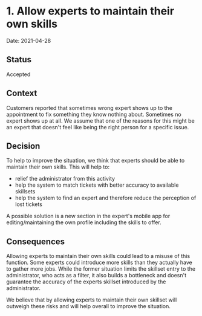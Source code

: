 # 1. Allow experts to maintain their own skills

Date: 2021-04-28

## Status

Accepted

## Context

Customers reported that sometimes wrong expert shows up to the appointment to fix something they know nothing about. Sometimes no expert shows up at all. We assume that one of the reasons for this might be an expert that doesn't feel like being the right person for a specific issue.

## Decision

To help to improve the situation, we think that experts should be able to maintain their own skills. This will help to:
- relief the administrator from this activity
- help the system to match tickets with better accuracy to available skillsets
- help the system to find an expert and therefore reduce the perception of lost tickets

A possible solution is a new section in the expert's mobile app for editing/maintaining the own profile including the skills to offer.

## Consequences

Allowing experts to maintain their own skills could lead to a misuse of this function. Some experts could introduce more skills than they actually have to gather more jobs. While the former situation limits the skillset entry to the administrator, who acts as a filter, it also builds a bottleneck and doesn't guarantee the accuracy of the experts skillset introduced by the administrator.

We believe that by allowing experts to maintain their own skillset will outweigh these risks and will help overall to improve the situation.
